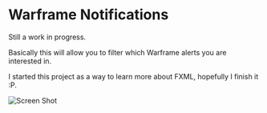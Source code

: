 # Warframe Notifications

Still a work in progress.

Basically this will allow you to filter which Warframe alerts you are interested in.

I started this project as a way to learn more about FXML, hopefully I finish it :P.

![Screen Shot](http://i.imgur.com/7uSXnXl.png)